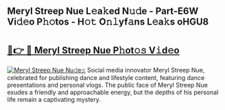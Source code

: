 ## Meryl Streep Nue L𝚎a𝚔ed N𝚞𝚍e - Part-E6W Vi𝚍𝚎o P𝚑𝚘tos - H𝚘𝚝 O𝚗𝚕yf𝚊ns L𝚎a𝚔s oHGU8

# <h2><a href="http://kf0ftnj.oniu.top/?m=Meryl+Streep+Nue">🔗👉 🔴 Meryl Streep Nue P𝚑ot𝚘𝚜 V𝚒d𝚎o</a></h2>

[![Meryl Streep Nue Nu𝚍e𝚜](https://i.imgur.com/0qMVB7G.gif)](http://kf0ftnj.oniu.top/?m=Meryl+Streep+Nue)
Social media innovator Meryl Streep Nue, celebrated for publishing dance and lifestyle content, featuring dance presentations and personal vlogs. The public face of Meryl Streep Nue exudes a friendly and approachable energy, but the depths of his personal life remain a captivating mystery.  
